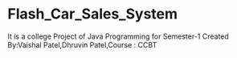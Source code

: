 # Flash_Car_Sales_System
It is a college Project of Java Programming for Semester-1 Created By:Vaishal Patel,Dhruvin Patel,Course : CCBT
